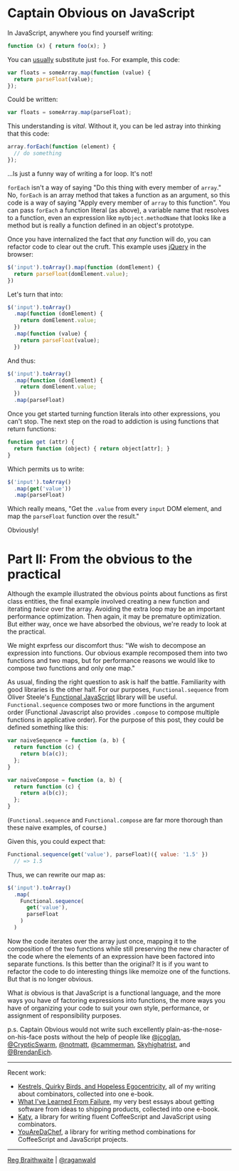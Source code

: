 # Captain Obvious on JavaScript

In JavaScript, anywhere you find yourself writing:

```javascript
function (x) { return foo(x); }
```
  
You can [usually][awb] substitute just `foo`. For example, this code:

[awb]: http://www.wirfs-brock.com/allen/posts/166 "A JavaScript Optional Argument Hazard"

```javascript
var floats = someArray.map(function (value) {
  return parseFloat(value);
});
```
  
Could be written:

```javascript
var floats = someArray.map(parseFloat);
```
  
This understanding is *vital*. Without it, you can be led astray into thinking that this code:

```javascript
array.forEach(function (element) {
  // do something
});
```
  
...Is just a funny way of writing a for loop. It's not!

`forEach` isn't a way of saying "Do this thing with every member of `array`." No, `forEach` is an array method that takes a function as an argument, so this code is a way of saying "Apply every member of `array` to this function". You can pass `forEach` a function literal (as above), a variable name that resolves to a function, even an expression like `myObject.methodName` that looks like a method but is really a function defined in an object's prototype.

Once you have internalized the fact that *any* function will do, you can refactor code to clear out the cruft. This example uses [jQuery][j] in the browser:

[j]: http://jquery.org

```javascript
$('input').toArray().map(function (domElement) {
  return parseFloat(domElement.value);
})
```
  
Let's turn that into:

```javascript
$('input').toArray()
  .map(function (domElement) {
    return domElement.value;
  })
  .map(function (value) {
    return parseFloat(value);
  })
```
  
And thus:

```javascript
$('input').toArray()
  .map(function (domElement) {
    return domElement.value;
  })
  .map(parseFloat)
```
Once you get started turning function literals into other expressions, you can't stop. The next step on the road to addiction is using functions that return functions:

```javascript
function get (attr) {
  return function (object) { return object[attr]; }
}
```

Which permits us to write:

```javascript
$('input').toArray()
  .map(get('value'))
  .map(parseFloat)
```
  
Which really means, "Get the `.value` from every `input` DOM element, and map the `parseFloat` function over the result."

Obviously!

# Part II: From the obvious to the practical

Although the example illustrated the obvious points about functions as first class entities, the final example involved creating a new function and iterating *twice* over the array. Avoiding the extra loop may be an important performance optimization. Then again, it may be premature optimization. But either way, once we have absorbed the obvious, we're ready to look at the practical. 

We might exprfess our discomfort thus: "We wish to decompose an expression into functions. Our obvious example recomposed them into two functions and two maps, but for performance reasons we would like to compose two functions and only one map."

As usual, finding the right question to ask is half the battle. Familiarity with good libraries is the other half. For our purposes, `Functional.sequence` from Oliver Steele's [Functional JavaScript][fj] library will be useful. `Functional.sequence` composes two or more functions in the argument order (Functional Javascript also provides `.compose` to compose multiple functions in applicative order). For the purpose of this post, they could be defined something like this:

[fj]: http://osteele.com/sources/javascript/functional/

```javascript
var naiveSequence = function (a, b) {
  return function (c) { 
    return b(a(c));
  };
}

var naiveCompose = function (a, b) {
  return function (c) { 
    return a(b(c));
  };
}
```

(`Functional.sequence` and `Functional.compose` are far more thorough than these naive examples, of course.)

Given this, you could expect that:

```javascript
Functional.sequence(get('value'), parseFloat)({ value: '1.5' })
  // => 1.5
```

Thus, we can rewrite our map as:

```javascript
$('input').toArray()
  .map(
    Functional.sequence(
      get('value'),
      parseFloat
    )
  )
```

Now the code iterates over the array just once, mapping it to the composition of the two functions while still preserving the new character of the code where the elements of an expression have been factored into separate functions. Is this better than the original? It is if you want to refactor the code to do interesting things like memoize one of the functions. But that is no longer obvious.

What *is* obvious is that JavaScript is a functional language, and the more ways you have of factoring expressions into functions, the more ways you have of organizing your code to suit your own style, performance, or assignment of responsibility purposes.

p.s. Captain Obvious would not write such excellently plain-as-the-nose-on-his-face posts without the help of people like [@jcoglan](https://twitter.com/#!/jcoglan), [@CrypticSwarm](https://twitter.com/#!/CrypticSwarm), [@notmatt](https://twitter.com/#!/notmatt), [@cammerman](https://twitter.com/#!/cammerman), [Skyhighatrist](http://www.reddit.com/user/Skyhighatrist), and [@BrendanEich](https://twitter.com/#!/BrendanEich).

[pi]: https://developer.mozilla.org/en/JavaScript/Reference/Global_Objects/parseInt
[pf]: https://developer.mozilla.org/en/JavaScript/Reference/Global_Objects/parseFloat

---

Recent work:

* [Kestrels, Quirky Birds, and Hopeless Egocentricity](http://leanpub.com/combinators), all of my writing about combinators, collected into one e-book.
* [What I've Learned From Failure](http://leanpub.com/shippingsoftware), my very best essays about getting software from ideas to shipping products, collected into one e-book.
* [Katy](http://github.com/raganwald/Katy), a library for writing fluent CoffeeScript and JavaScript using combinators.
* [YouAreDaChef](http://github.com/raganwald/YouAreDaChef), a library for writing method combinations for CoffeeScript and JavaScript projects.

---

[Reg Braithwaite](http://reginald.braythwayt.com) | [@raganwald](http://twitter.com/raganwald)